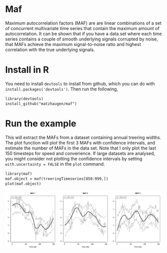 # Maf 

Maximum autocorrelation factors (MAF) are are linear combinations of a set of concurrent multivariate time series that contain the maximum amount of autocorrelation. It can be shown that if you have a data set where each time series contains a couple of smooth underlying signals corrupted by noise, that MAFs achieve the maximum signal-to-noise ratio and highest correlation with the true underlying signals.

# Install in R
You need to install `devtools` to install from github, which you can do with `install.packages('devtools')`. Then run the following,

```
library(devtools)
install_github("matzhaugen/maf")
```

# Run the example
This will extract the MAFs from a dataset containing annual treering widths. The plot function will plot the first 3 MAFs with confidence intervals, and estimate the number of MAFs in the data set. Note that I only plot the last 150 timesteps for speed and converience. If large datasets are analysed, you might consider not plotting the confidence intervals by setting `with.uncertainty = FALSE` in the `plot` command.
```
library(maf)
maf.object = maf(treeringTimeseries[850:999,])
plot(maf.object)
```

![alt text](ex1.png)



